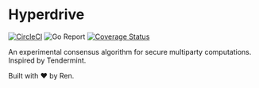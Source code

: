 # Hyperdrive

[![CircleCI](https://circleci.com/gh/renproject/hyperdrive/tree/master.svg?style=shield)](https://circleci.com/gh/renproject/hyperdrive/tree/master)
![Go Report](https://goreportcard.com/badge/github.com/renproject/hyperdrive)
[![Coverage Status](https://coveralls.io/repos/github/renproject/hyperdrive/badge.svg?branch=master)](https://coveralls.io/github/renproject/hyperdrive?branch=master)

An experimental consensus algorithm for secure multiparty computations. Inspired by Tendermint.

Built with ❤ by Ren.
